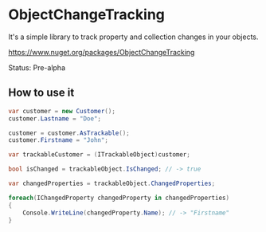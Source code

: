 # ObjectChangeTracking
It's a simple library to track property and collection changes in your objects.

https://www.nuget.org/packages/ObjectChangeTracking

Status: Pre-alpha

## How to use it ##

```csharp
var customer = new Customer();
customer.Lastname = "Doe";

customer = customer.AsTrackable();
customer.Firstname = "John";

var trackableCustomer = (ITrackableObject)customer;

bool isChanged = trackableObject.IsChanged; // -> true

var changedProperties = trackableObject.ChangedProperties;

foreach(IChangedProperty changedProperty in changedProperties)
{
    Console.WriteLine(changedProperty.Name); // -> "Firstname"
}

```
